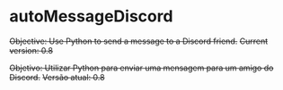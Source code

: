 # autoMessageDiscord
~~Objective: Use Python to send a message to a Discord friend.~~
~~Current version: 0.8~~

~~Objetivo: Utilizar Python para enviar uma mensagem para um amigo do Discord.~~
~~Versão atual: 0.8~~

